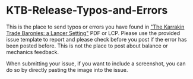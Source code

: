 # KTB-Release-Typos-and-Errors

This is the place to send typos or errors you have found in ["The Karrakin Trade Baronies: a Lancer Setting"](https://massif-press.itch.io/field-guide-the-karrakin-trade-baronies) PDF or LCP. Please use the provided issue template to report and please check before you post if the error has been posted before. This is not the place to post about balance or mechanics feedback. 

When submitting your issue, if you want to include a screenshot, you can do so by directly pasting the image into the issue.
